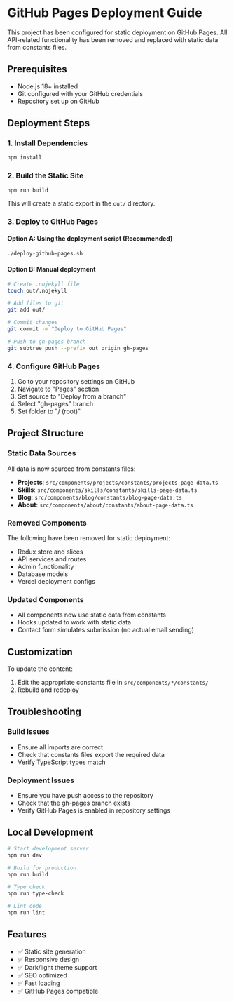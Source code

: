 # GitHub Pages Deployment Guide

This project has been configured for static deployment on GitHub Pages. All API-related functionality has been removed and replaced with static data from constants files.

## Prerequisites

- Node.js 18+ installed
- Git configured with your GitHub credentials
- Repository set up on GitHub

## Deployment Steps

### 1. Install Dependencies

```bash
npm install
```

### 2. Build the Static Site

```bash
npm run build
```

This will create a static export in the `out/` directory.

### 3. Deploy to GitHub Pages

#### Option A: Using the deployment script (Recommended)

```bash
./deploy-github-pages.sh
```

#### Option B: Manual deployment

```bash
# Create .nojekyll file
touch out/.nojekyll

# Add files to git
git add out/

# Commit changes
git commit -m "Deploy to GitHub Pages"

# Push to gh-pages branch
git subtree push --prefix out origin gh-pages
```

### 4. Configure GitHub Pages

1. Go to your repository settings on GitHub
2. Navigate to "Pages" section
3. Set source to "Deploy from a branch"
4. Select "gh-pages" branch
5. Set folder to "/ (root)"

## Project Structure

### Static Data Sources

All data is now sourced from constants files:

- **Projects**: `src/components/projects/constants/projects-page-data.ts`
- **Skills**: `src/components/skills/constants/skills-page-data.ts`
- **Blog**: `src/components/blog/constants/blog-page-data.ts`
- **About**: `src/components/about/constants/about-page-data.ts`

### Removed Components

The following have been removed for static deployment:

- Redux store and slices
- API services and routes
- Admin functionality
- Database models
- Vercel deployment configs

### Updated Components

- All components now use static data from constants
- Hooks updated to work with static data
- Contact form simulates submission (no actual email sending)

## Customization

To update the content:

1. Edit the appropriate constants file in `src/components/*/constants/`
2. Rebuild and redeploy

## Troubleshooting

### Build Issues

- Ensure all imports are correct
- Check that constants files export the required data
- Verify TypeScript types match

### Deployment Issues

- Ensure you have push access to the repository
- Check that the gh-pages branch exists
- Verify GitHub Pages is enabled in repository settings

## Local Development

```bash
# Start development server
npm run dev

# Build for production
npm run build

# Type check
npm run type-check

# Lint code
npm run lint
```

## Features

- ✅ Static site generation
- ✅ Responsive design
- ✅ Dark/light theme support
- ✅ SEO optimized
- ✅ Fast loading
- ✅ GitHub Pages compatible
